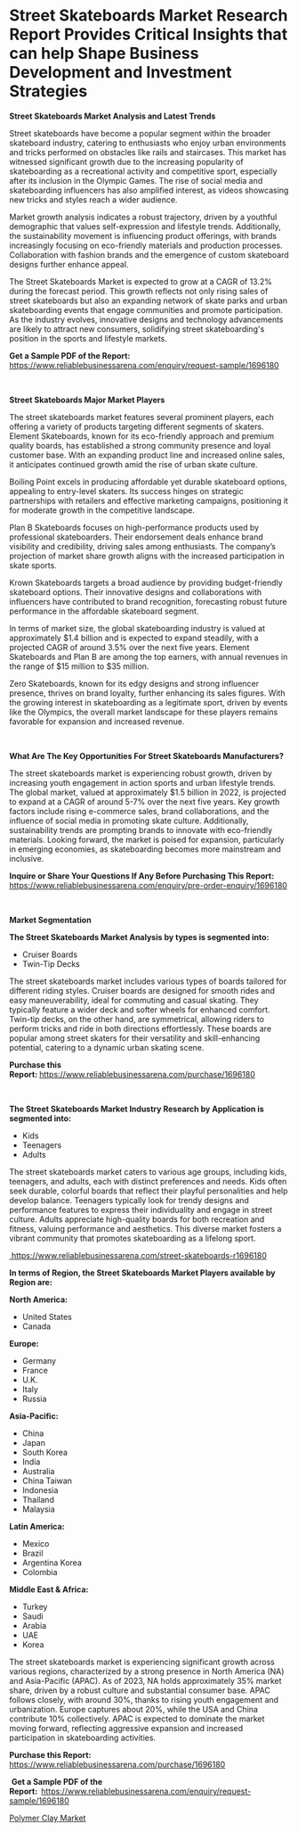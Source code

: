 <p><h1>Street Skateboards Market Research Report Provides Critical Insights that can help Shape Business Development and Investment Strategies</h1></p><p><strong>Street Skateboards Market Analysis and Latest Trends</strong></p>
<p><p>Street skateboards have become a popular segment within the broader skateboard industry, catering to enthusiasts who enjoy urban environments and tricks performed on obstacles like rails and staircases. This market has witnessed significant growth due to the increasing popularity of skateboarding as a recreational activity and competitive sport, especially after its inclusion in the Olympic Games. The rise of social media and skateboarding influencers has also amplified interest, as videos showcasing new tricks and styles reach a wider audience.</p><p>Market growth analysis indicates a robust trajectory, driven by a youthful demographic that values self-expression and lifestyle trends. Additionally, the sustainability movement is influencing product offerings, with brands increasingly focusing on eco-friendly materials and production processes. Collaboration with fashion brands and the emergence of custom skateboard designs further enhance appeal.</p><p>The Street Skateboards Market is expected to grow at a CAGR of 13.2% during the forecast period. This growth reflects not only rising sales of street skateboards but also an expanding network of skate parks and urban skateboarding events that engage communities and promote participation. As the industry evolves, innovative designs and technology advancements are likely to attract new consumers, solidifying street skateboarding's position in the sports and lifestyle markets.</p></p>
<p><strong>Get a Sample PDF of the Report:&nbsp;</strong> <a href="https://www.reliablebusinessarena.com/enquiry/request-sample/1696180?utm_campaign=3024&utm_medium=2&utm_source=Github&utm_content=ia&utm_term=04042025&utm_id=street-skateboards">https://www.reliablebusinessarena.com/enquiry/request-sample/1696180</a></p>
<p>&nbsp;</p>
<p><strong>Street Skateboards Major Market Players</strong></p>
<p><p>The street skateboards market features several prominent players, each offering a variety of products targeting different segments of skaters. Element Skateboards, known for its eco-friendly approach and premium quality boards, has established a strong community presence and loyal customer base. With an expanding product line and increased online sales, it anticipates continued growth amid the rise of urban skate culture.</p><p>Boiling Point excels in producing affordable yet durable skateboard options, appealing to entry-level skaters. Its success hinges on strategic partnerships with retailers and effective marketing campaigns, positioning it for moderate growth in the competitive landscape.</p><p>Plan B Skateboards focuses on high-performance products used by professional skateboarders. Their endorsement deals enhance brand visibility and credibility, driving sales among enthusiasts. The company’s projection of market share growth aligns with the increased participation in skate sports.</p><p>Krown Skateboards targets a broad audience by providing budget-friendly skateboard options. Their innovative designs and collaborations with influencers have contributed to brand recognition, forecasting robust future performance in the affordable skateboard segment.</p><p>In terms of market size, the global skateboarding industry is valued at approximately $1.4 billion and is expected to expand steadily, with a projected CAGR of around 3.5% over the next five years. Element Skateboards and Plan B are among the top earners, with annual revenues in the range of $15 million to $35 million.</p><p>Zero Skateboards, known for its edgy designs and strong influencer presence, thrives on brand loyalty, further enhancing its sales figures. With the growing interest in skateboarding as a legitimate sport, driven by events like the Olympics, the overall market landscape for these players remains favorable for expansion and increased revenue.</p></p>
<p>&nbsp;</p>
<p><strong>What Are The Key Opportunities For Street Skateboards Manufacturers?</strong></p>
<p><p>The street skateboards market is experiencing robust growth, driven by increasing youth engagement in action sports and urban lifestyle trends. The global market, valued at approximately $1.5 billion in 2022, is projected to expand at a CAGR of around 5-7% over the next five years. Key growth factors include rising e-commerce sales, brand collaborations, and the influence of social media in promoting skate culture. Additionally, sustainability trends are prompting brands to innovate with eco-friendly materials. Looking forward, the market is poised for expansion, particularly in emerging economies, as skateboarding becomes more mainstream and inclusive.</p></p>
<p><strong>Inquire or Share Your Questions If Any Before Purchasing This Report:</strong> <a href="https://www.reliablebusinessarena.com/enquiry/pre-order-enquiry/1696180?utm_campaign=3024&utm_medium=2&utm_source=Github&utm_content=ia&utm_term=04042025&utm_id=street-skateboards">https://www.reliablebusinessarena.com/enquiry/pre-order-enquiry/1696180</a></p>
<p>&nbsp;</p>
<p><strong>Market Segmentation</strong></p>
<p><strong>The Street Skateboards Market Analysis by types is segmented into:</strong></p>
<p><ul><li>Cruiser Boards</li><li>Twin-Tip Decks</li></ul></p>
<p><p>The street skateboards market includes various types of boards tailored for different riding styles. Cruiser boards are designed for smooth rides and easy maneuverability, ideal for commuting and casual skating. They typically feature a wider deck and softer wheels for enhanced comfort. Twin-tip decks, on the other hand, are symmetrical, allowing riders to perform tricks and ride in both directions effortlessly. These boards are popular among street skaters for their versatility and skill-enhancing potential, catering to a dynamic urban skating scene.</p></p>
<p><strong>Purchase this Report:&nbsp;</strong><a href="https://www.reliablebusinessarena.com/purchase/1696180?utm_campaign=3024&utm_medium=2&utm_source=Github&utm_content=ia&utm_term=04042025&utm_id=street-skateboards">https://www.reliablebusinessarena.com/purchase/1696180</a></p>
<p>&nbsp;</p>
<p><strong>The Street Skateboards Market Industry Research by Application is segmented into:</strong></p>
<p><ul><li>Kids</li><li>Teenagers</li><li>Adults</li></ul></p>
<p><p>The street skateboards market caters to various age groups, including kids, teenagers, and adults, each with distinct preferences and needs. Kids often seek durable, colorful boards that reflect their playful personalities and help develop balance. Teenagers typically look for trendy designs and performance features to express their individuality and engage in street culture. Adults appreciate high-quality boards for both recreation and fitness, valuing performance and aesthetics. This diverse market fosters a vibrant community that promotes skateboarding as a lifelong sport.</p></p>
<p><a href="https://www.reliablebusinessarena.com/street-skateboards-r1696180?utm_campaign=3024&utm_medium=2&utm_source=Github&utm_content=ia&utm_term=04042025&utm_id=street-skateboards">&nbsp;https://www.reliablebusinessarena.com/street-skateboards-r1696180</a></p>
<p><strong>In terms of Region, the Street Skateboards Market Players available by Region are:</strong></p>
<p>
    <p> <strong> North America: </strong>
        <ul>
            <li>United States</li>
            <li>Canada</li>
        </ul>
        </p> 
    <p> <strong> Europe: </strong>
        <ul>
            <li>Germany</li>
            <li>France</li>
            <li>U.K.</li>
            <li>Italy</li>
            <li>Russia</li>
        </ul>
        </p> 
    <p> <strong> Asia-Pacific: </strong>
        <ul>
            <li>China</li>
            <li>Japan</li>
            <li>South Korea</li>
            <li>India</li>
            <li>Australia</li>
            <li>China Taiwan</li>
            <li>Indonesia</li>
            <li>Thailand</li>
            <li>Malaysia</li>
        </ul>
        </p> 
    <p> <strong> Latin America: </strong>
        <ul>
            <li>Mexico</li>
            <li>Brazil</li>
            <li>Argentina Korea</li>
            <li>Colombia</li>
        </ul>
        </p> 
    <p> <strong> Middle East & Africa: </strong>
        <ul>
            <li>Turkey</li>
            <li>Saudi</li>
            <li>Arabia</li>
            <li>UAE</li>
            <li>Korea</li>
        </ul>
    </p>
    </p>
<p><p>The street skateboards market is experiencing significant growth across various regions, characterized by a strong presence in North America (NA) and Asia-Pacific (APAC). As of 2023, NA holds approximately 35% market share, driven by a robust culture and substantial consumer base. APAC follows closely, with around 30%, thanks to rising youth engagement and urbanization. Europe captures about 20%, while the USA and China contribute 10% collectively. APAC is expected to dominate the market moving forward, reflecting aggressive expansion and increased participation in skateboarding activities.</p></p>
<p><strong>Purchase this Report: </strong><a href="https://www.reliablebusinessarena.com/purchase/1696180?utm_campaign=3024&utm_medium=2&utm_source=Github&utm_content=ia&utm_term=04042025&utm_id=street-skateboards">https://www.reliablebusinessarena.com/purchase/1696180</a></p>
<p>&nbsp;<strong>Get a Sample PDF of the Report:&nbsp;&nbsp;</strong><a href="https://www.reliablebusinessarena.com/enquiry/request-sample/1696180?utm_campaign=3024&utm_medium=2&utm_source=Github&utm_content=ia&utm_term=04042025&utm_id=street-skateboards">https://www.reliablebusinessarena.com/enquiry/request-sample/1696180</a></p>
<p><strong></strong></p>
<p><p><a href="https://github.com/amoakuolaopa/Market-Research-Report-List-1/blob/main/polymer-clay-market.md?utm_campaign=3024&utm_medium=2&utm_source=Github&utm_content=ia&utm_term=04042025&utm_id=street-skateboards">Polymer Clay Market</a></p></p>